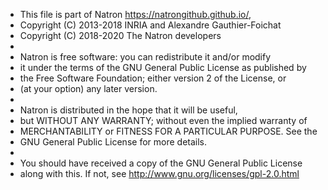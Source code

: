 * This file is part of Natron <https://natrongithub.github.io/>,
* Copyright (C) 2013-2018 INRIA and Alexandre Gauthier-Foichat
* Copyright (C) 2018-2020 The Natron developers
*
* Natron is free software: you can redistribute it and/or modify
* it under the terms of the GNU General Public License as published by
* the Free Software Foundation; either version 2 of the License, or
* (at your option) any later version.
*
* Natron is distributed in the hope that it will be useful,
* but WITHOUT ANY WARRANTY; without even the implied warranty of
* MERCHANTABILITY or FITNESS FOR A PARTICULAR PURPOSE.  See the
* GNU General Public License for more details.
*
* You should have received a copy of the GNU General Public License
* along with this.  If not, see <http://www.gnu.org/licenses/gpl-2.0.html>
